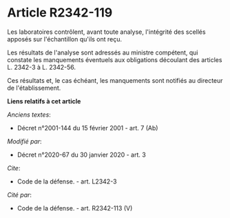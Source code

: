 # Article R2342-119

Les laboratoires contrôlent, avant toute analyse, l'intégrité des scellés apposés sur l'échantillon qu'ils ont reçu.

Les résultats de l'analyse sont adressés au ministre compétent, qui constate les manquements éventuels aux obligations
découlant des articles L. 2342-3 à L. 2342-56.

Ces résultats et, le cas échéant, les manquements sont notifiés au directeur de l'établissement.

**Liens relatifs à cet article**

_Anciens textes_:

  - Décret n°2001-144 du 15 février 2001 - art. 7 (Ab)

_Modifié par_:

  - Décret n°2020-67 du 30 janvier 2020 - art. 3

_Cite_:

  - Code de la défense. - art. L2342-3

_Cité par_:

  - Code de la défense. - art. R2342-113 (V)
